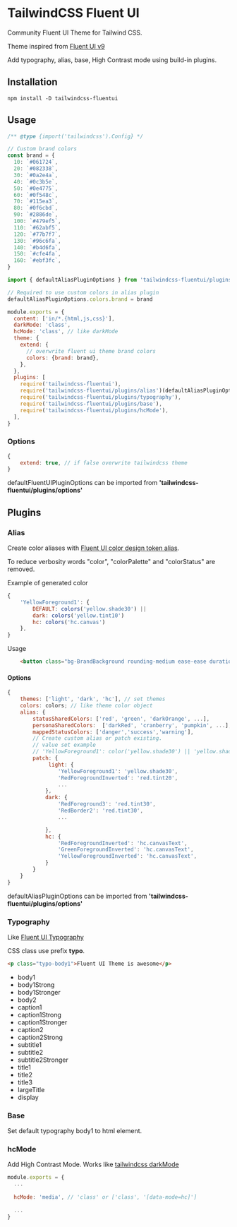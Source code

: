# TailwindCSS Fluent UI

Community Fluent UI Theme for Tailwind CSS.

Theme inspired from [Fluent UI v9](https://react.fluentui.dev)

Add typography, alias, base, High Contrast mode using build-in plugins.


## Installation

```
npm install -D tailwindcss-fluentui
```

## Usage

```js
/** @type {import('tailwindcss').Config} */

// Custom brand colors
const brand = {
  10: `#061724`,
  20: `#082338`,
  30: `#0a2e4a`,
  40: `#0c3b5e`,
  50: `#0e4775`,
  60: `#0f548c`,
  70: `#115ea3`,
  80: `#0f6cbd`,
  90: `#2886de`,
  100: `#479ef5`,
  110: `#62abf5`,
  120: `#77b7f7`,
  130: `#96c6fa`,
  140: `#b4d6fa`,
  150: `#cfe4fa`,
  160: `#ebf3fc`,
}

import { defaultAliasPluginOptions } from 'tailwindcss-fluentui/plugins/options'

// Required to use custom colors in alias plugin
defaultAliasPluginOptions.colors.brand = brand

module.exports = {
  content: ['in/*.{html,js,css}'],
  darkMode: 'class',
  hcMode: 'class', // like darkMode
  theme: {
    extend: {
      // overwrite fluent ui theme brand colors
      colors: {brand: brand},
    },
  },
  plugins: [
    require('tailwindcss-fluentui'),
    require('tailwindcss-fluentui/plugins/alias')(defaultAliasPluginOptions),
    require('tailwindcss-fluentui/plugins/typography'),
    require('tailwindcss-fluentui/plugins/base'),
    require('tailwindcss-fluentui/plugins/hcMode'),
  ],
}


```
### Options

```js
{
    extend: true, // if false overwrite tailwindcss theme
}
```

defaultFluentUIPluginOptions  can be imported from **'tailwindcss-fluentui/plugins/options'**

## Plugins

### Alias

Create color aliases with [Fluent UI color design token alias](https://react.fluentui.dev/?path=/docs/theme-colors--page).

To reduce verbosity words "color", "colorPalette" and "colorStatus" are removed.



Example of generated color
```js
{
    'YellowForeground1': {
        DEFAULT: colors('yellow.shade30') ||
        dark: colors('yellow.tint10')
        hc: colors('hc.canvas')
    },
}
```

Usage
```html
    <button class="bg-BrandBackground rounding-medium ease-ease duration-normal     hover:bg-BrandBackgroundHover hover:active:bg-BrandBackgroundPressed ">My Brand Button</button>

```


#### Options


```js
{
    themes: ['light', 'dark', 'hc'], // set themes 
    colors: colors; // like theme color object
    alias: {
        statusSharedColors: ['red', 'green', 'darkOrange', ...],
        personaSharedColors:  ['darkRed', 'cranberry', 'pumpkin', ...],
        mappedStatusColors: ['danger','success','warning'],
        // Create custom alias or patch existing. 
        // value set example
        // 'YellowForeground1': color('yellow.shade30') || 'yellow.shade30'
        patch: {
             light: {
                'YellowForeground1': 'yellow.shade30',
                'RedForegroundInverted': 'red.tint20',
                ...
            },
            dark: {
                'RedForeground3': 'red.tint30',
                'RedBorder2': 'red.tint30',
                ...

            },
            hc: {
                'RedForegroundInverted': 'hc.canvasText',
                'GreenForegroundInverted': 'hc.canvasText',
                'YellowForegroundInverted': 'hc.canvasText',
            }
        }
    }
}
```

defaultAliasPluginOptions  can be imported from **'tailwindcss-fluentui/plugins/options'**

### Typography

Like [Fluent UI Typography](https://react.fluentui.dev/?path=/story/theme-typography--page)

CSS class use prefix **typo**.

```html
<p class="typo-body1">Fluent UI Theme is awesome</p>
```


* body1
* body1Strong
* body1Stronger
* body2
* caption1
* caption1Strong
* caption1Stronger
* caption2
* caption2Strong
* subtitle1
* subtitle2
* subtitle2Stronger
* title1
* title2
* title3
* largeTitle
* display

### Base

Set default typography body1 to html element.

### hcMode

Add High Contrast Mode. Works like [tailwindcss darkMode](https://tailwindcss.com/docs/dark-mode#basic-usage)

```js
module.exports = {
  ...
    
  hcMode: 'media', // 'class' or ['class', '[data-mode=hc]']
  
  ...
}
```
